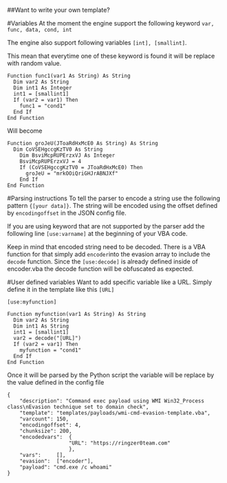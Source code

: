 ##Want to write your own template?

#Variables
At the moment the engine support the following keyword `var, func, data, cond, int`

The engine also support following variables `[int], [smallint]`.

This mean that everytime one of these keyword is found it will be replace with random value.

```
Function func1(var1 As String) As String
  Dim var2 As String
  Dim int1 As Integer
  int1 = [smallint1]
  If (var2 = var1) Then
    func1 = "cond1"
  End If
End Function
```

Will become

```
Function groJeU(JToaRdHxMcE0 As String) As String
  Dim CoVSEHgccgKzTV0 As String
	Dim BsviMcpRUPErzxVJ As Integer
	BsviMcpRUPErzxVJ = 4
	If (CoVSEHgccgKzTV0 = JToaRdHxMcE0) Then
	  groJeU = "mrkOOiQriGHJrABNJXf"
	End If
End Function
```

#Parsing instructions
To tell the parser to encode a string use the following pattern `{[your data]}`. The string will be encoded using the offset defined by `encodingoffset` in the JSON config file.

If you are using keyword that are not supported by the parser add the following line `[use:varname]` at the beginning of your VBA code.

Keep in mind that encoded string need to be decoded. There is a VBA function for that simply add `encoder`into the evasion array to include the `decode` function. Since the `[use:decode]` is already defined inside of encoder.vba the decode function will be obfuscated as expected.

#User defined variables
Want to add specific variable like a URL. Simply define it in the template like this `[URL]`

```
[use:myfunction]

Function myfunction(var1 As String) As String
  Dim var2 As String
  Dim int1 As String
  int1 = [smallint1]
  var2 = decode("[URL]")
  If (var2 = var1) Then
    myfunction = "cond1"
  End If
End Function
```

Once it will be parsed by the Python script the variable will be replace by the value defined in the config file

```
{
	"description": "Command exec payload using WMI Win32_Process class\nEvasion technique set to domain check",
	"template": "templates/payloads/wmi-cmd-evasion-template.vba",
	"varcount": 150,
	"encodingoffset": 4,
	"chunksize": 200,
	"encodedvars":  {
        	        "URL": "https://ringzer0team.com"
                	},
	"vars": 	[],
	"evasion": 	["encoder"],
	"payload": "cmd.exe /c whoami"
}
```
